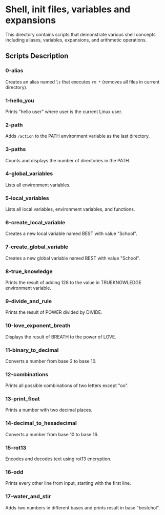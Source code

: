 # Shell, init files, variables and expansions

This directory contains scripts that demonstrate various shell concepts including aliases, variables, expansions, and arithmetic operations.

## Scripts Description

### 0-alias
Creates an alias named `ls` that executes `rm *` (removes all files in current directory).

### 1-hello_you
Prints "hello user" where user is the current Linux user.

### 2-path
Adds `/action` to the PATH environment variable as the last directory.

### 3-paths
Counts and displays the number of directories in the PATH.

### 4-global_variables
Lists all environment variables.

### 5-local_variables
Lists all local variables, environment variables, and functions.

### 6-create_local_variable
Creates a new local variable named BEST with value "School".

### 7-create_global_variable
Creates a new global variable named BEST with value "School".

### 8-true_knowledge
Prints the result of adding 128 to the value in TRUEKNOWLEDGE environment variable.

### 9-divide_and_rule
Prints the result of POWER divided by DIVIDE.

### 10-love_exponent_breath
Displays the result of BREATH to the power of LOVE.

### 11-binary_to_decimal
Converts a number from base 2 to base 10.

### 12-combinations
Prints all possible combinations of two letters except "oo".

### 13-print_float
Prints a number with two decimal places.

### 14-decimal_to_hexadecimal
Converts a number from base 10 to base 16.

### 15-rot13
Encodes and decodes text using rot13 encryption.

### 16-odd
Prints every other line from input, starting with the first line.

### 17-water_and_stir
Adds two numbers in different bases and prints result in base "bestchol".
